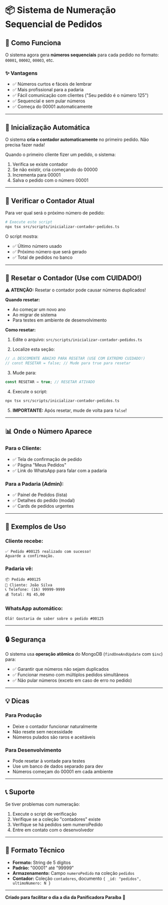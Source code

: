# 📦 Sistema de Numeração Sequencial de Pedidos

## 🎯 Como Funciona

O sistema agora gera **números sequenciais** para cada pedido no formato: `00001`, `00002`, `00003`, etc.

### ✨ Vantagens

- ✅ Números curtos e fáceis de lembrar
- ✅ Mais profissional para a padaria
- ✅ Fácil comunicação com clientes ("Seu pedido é o número 125")
- ✅ Sequencial e sem pular números
- ✅ Começa do 00001 automaticamente

---

## 🚀 Inicialização Automática

O sistema **cria o contador automaticamente** no primeiro pedido. Não precisa fazer nada!

Quando o primeiro cliente fizer um pedido, o sistema:
1. Verifica se existe contador
2. Se não existir, cria começando do 00000
3. Incrementa para 00001
4. Salva o pedido com o número 00001

---

## 🔧 Verificar o Contador Atual

Para ver qual será o próximo número de pedido:

```bash
# Execute este script
npx tsx src/scripts/inicializar-contador-pedidos.ts
```

O script mostra:
- ✅ Último número usado
- ✅ Próximo número que será gerado
- ✅ Total de pedidos no banco

---

## 🔄 Resetar o Contador (Use com CUIDADO!)

⚠️ **ATENÇÃO:** Resetar o contador pode causar números duplicados!

**Quando resetar:**
- Ao começar um novo ano
- Ao migrar de sistema
- Para testes em ambiente de desenvolvimento

**Como resetar:**

1. Edite o arquivo: `src/scripts/inicializar-contador-pedidos.ts`

2. Localize esta seção:
```typescript
// ⚠️ DESCOMENTE ABAIXO PARA RESETAR (USE COM EXTREMO CUIDADO!)
// const RESETAR = false; // Mude para true para resetar
```

3. Mude para:
```typescript
const RESETAR = true; // RESETAR ATIVADO
```

4. Execute o script:
```bash
npx tsx src/scripts/inicializar-contador-pedidos.ts
```

5. **IMPORTANTE:** Após resetar, mude de volta para `false`!

---

## 📊 Onde o Número Aparece

### Para o Cliente:
- ✅ Tela de confirmação de pedido
- ✅ Página "Meus Pedidos"
- ✅ Link do WhatsApp para falar com a padaria

### Para a Padaria (Admin):
- ✅ Painel de Pedidos (lista)
- ✅ Detalhes do pedido (modal)
- ✅ Cards de pedidos urgentes

---

## 🎨 Exemplos de Uso

### Cliente recebe:
```
✅ Pedido #00125 realizado com sucesso!
Aguarde a confirmação.
```

### Padaria vê:
```
📦 Pedido #00125
👤 Cliente: João Silva
📞 Telefone: (16) 99999-9999
💰 Total: R$ 45,00
```

### WhatsApp automático:
```
Olá! Gostaria de saber sobre o pedido #00125
```

---

## 🔒 Segurança

O sistema usa **operação atômica** do MongoDB (`findOneAndUpdate` com `$inc`) para:
- ✅ Garantir que números não sejam duplicados
- ✅ Funcionar mesmo com múltiplos pedidos simultâneos
- ✅ Não pular números (exceto em caso de erro no pedido)

---

## 💡 Dicas

### Para Produção
- Deixe o contador funcionar naturalmente
- Não resete sem necessidade
- Números pulados são raros e aceitáveis

### Para Desenvolvimento
- Pode resetar à vontade para testes
- Use um banco de dados separado para dev
- Números começam do 00001 em cada ambiente

---

## 📞 Suporte

Se tiver problemas com numeração:

1. Execute o script de verificação
2. Verifique se a coleção "contadores" existe
3. Verifique se há pedidos sem numeroPedido
4. Entre em contato com o desenvolvedor

---

## 🎯 Formato Técnico

- **Formato:** String de 5 dígitos
- **Padrão:** "00001" até "99999"
- **Armazenamento:** Campo `numeroPedido` na coleção `pedidos`
- **Contador:** Coleção `contadores`, documento `{ _id: "pedidos", ultimoNumero: N }`

---

**Criado para facilitar o dia a dia da Panificadora Paraíba** 🍞

